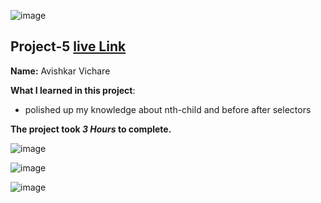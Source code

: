 ![image](https://img.shields.io/badge/project-5-red)

## Project-5  [live Link](https://crypto-page-design.netlify.app/)

**Name:** Avishkar Vichare

**What I learned in this project**:

  - polished up my knowledge about nth-child and before after selectors


**The project took ***3 Hours*** to complete.** 

![image](https://img.shields.io/badge/INeuron-LearnCodeOnline-brightgreen)

![image](https://img.shields.io/badge/Full%20stack%20JS%20bootcamp-Hitesh%20Chaudhary-lightgrey)


![image](https://github.com/AvishkarVichare/project-5-js-bootcamp-/blob/master/5.png)
